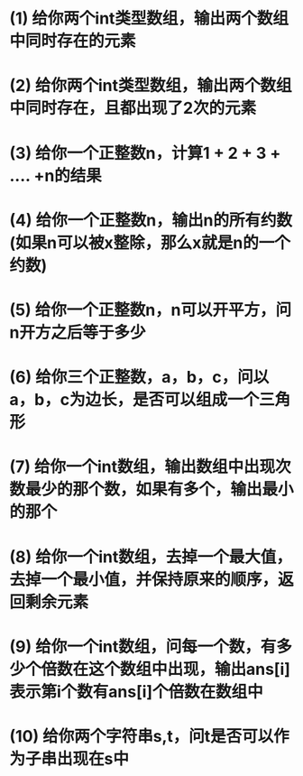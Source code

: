 

# (1) 给你两个int类型数组，输出两个数组中同时存在的元素

# (2) 给你两个int类型数组，输出两个数组中同时存在，且都出现了2次的元素

# (3) 给你一个正整数n，计算1 + 2 + 3 + .... +n的结果

# (4) 给你一个正整数n，输出n的所有约数 (如果n可以被x整除，那么x就是n的一个约数)

# (5) 给你一个正整数n，n可以开平方，问n开方之后等于多少

# (6) 给你三个正整数，a，b，c，问以a，b，c为边长，是否可以组成一个三角形

# (7) 给你一个int数组，输出数组中出现次数最少的那个数，如果有多个，输出最小的那个

# (8) 给你一个int数组，去掉一个最大值，去掉一个最小值，并保持原来的顺序，返回剩余元素

# (9) 给你一个int数组，问每一个数，有多少个倍数在这个数组中出现，输出ans[i] 表示第i个数有ans[i]个倍数在数组中

# (10) 给你两个字符串s,t，问t是否可以作为子串出现在s中

